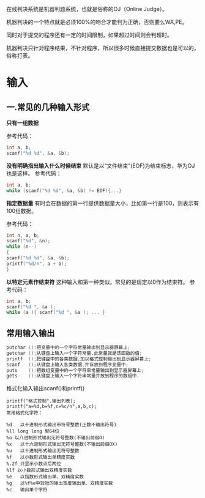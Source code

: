 在线判决系统是机器判题系统，也就是俗称的OJ（Online Judge）。

机器判决的一个特点就是必须100%的吻合才能判为正确，否则要么WA,PE。

同时对于提交的程序还有一定的时间限制，如果超过时间则会判超时。

机器判决只针对程序结果，不针对程序，所以很多时候直接提交数据也是可以的，俗称打表。

# 输入

## 一.常见的几种输入形式

**只有一组数据** 

参考代码：

```c
int a, b; 
scanf("%d %d", &a, &b);
```

**没有明确指出输入什么时候结束** 
默认是以“文件结束”(EOF)为结束标志，华为OJ也是这样。
参考代码： 

```c
int a, b; 
while (scanf("%d %d", &a, &b) != EOF){...}
```

**指定数据量** 
有时会在数据的第一行提供数据量大小，比如第一行是100，则表示有100组数据。

参考代码： 

```c
int n, a, b; 
scanf("%d", &n);
while (n--)
{
scanf("%d %d", &a, &b);
printf("%d/n", a + b);
}
```

**以特定元素作结束符** 
这种输入和第一种类似。常见的是规定以0作为结束符。
参考代码：

```c
int a, b; 
scanf("%d ", &a );
while (a ){ scanf("%d ", &a ); ... }
```

## 常用输入输出

```c
putchar ():把变量中的一个字符常量输出到显示器屏幕上;
getchar ();从键盘上输入一个字符常量,此常量就是该函数的值;
printf  ();把键盘中的各类数据,加以格式控制输出到显示器屏幕上;
scanf   ();从键盘上输入各类数据,并存放到程序变量中;
puts    ():把数组变量中的一个字符串常量输出到显示器屏幕上;
gets    ():从键盘上输入一个字符串常量并放到程序的数组中.
```

格式化输入输出scanf()和printf()

```
printf("格式控制".输出列表);  
printf("a=%d,b=%f,c=%c/n",a,b,c);
常用格式化字符：

%d   以十进制形式输出带符号整数(正数不输出符号) 
%ll long long 型64位
%o 以八进制形式输出无符号整数(不输出前缀O) 
%x   以十六进制形式输出无符号整数(不输出前缀OX) 
%u   以十进制形式输出无符号整数 
%f   以小数形式输出单精度实数 
%.2f 只显示小数点后两位
%lf 以小数形式输出双精度实数
%e   以指数形式输出单、双精度实数 
%g   以%f%e中较短的输出宽度输出单、双精度实数 
%c   输出单个字符 
```

